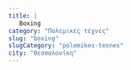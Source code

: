 ```yaml
---
title: |
   Boxing
category: "Πολεμικές τέχνες"
slug: "boxing"
slugCategory: "polemikes-texnes"
city: "Θεσσαλονίκη"
---
```


